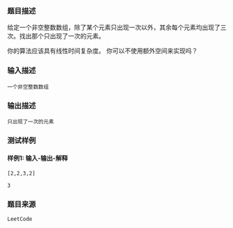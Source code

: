 ### 题目描述

给定一个非空整数数组，除了某个元素只出现一次以外，其余每个元素均出现了三次。找出那个只出现了一次的元素。

你的算法应该具有线性时间复杂度。 你可以不使用额外空间来实现吗？

### 输入描述

```
一个非空整数数组
```
### 输出描述

```
只出现了一次的元素
```

### 测试样例
#### 样例1: 输入-输出-解释
```
[2,2,3,2]
```
```
3
```
### 题目来源  
`LeetCode`